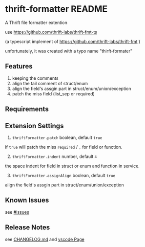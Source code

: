# thrift-formatter README

A Thrift file formatter extention

use https://github.com/thrift-labs/thrift-fmt-ts

(a typescript implement of https://github.com/thrift-labs/thrift-fmt )

unfortunately, it was created with a typo name "thirft-formater"

## Features

1. keeping the comments
2. align the tail comment of struct/enum
3. align the field's assgin part in struct/enum/union/exception
4. patch the miss field (list_sep or required)

## Requirements

## Extension Settings

1. `thriftFormatter.patch` boolean, default `true`

if `true` will patch the miss `required` / `,` for field or function.

2. `thriftFormatter.indent` number, default `4`

the space indent for field in struct or enum and function in service.

3. `thriftFormatter.assignAlign` boolean, default `true`

align the field's assgin part in struct/enum/union/exception

## Known Issues

see [#issues](https://github.com/thrift-labs/thrift-fmt-vscode/issues)

## Release Notes

see [CHANGELOG.md](https://github.com/thrift-labs/thrift-fmt-vscode/blob/main/CHANGELOG.md) and [vscode Page](https://marketplace.visualstudio.com/items?itemName=alingse.thirft-formatter)
